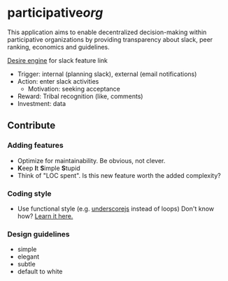 # participative*org*

This application aims to enable decentralized decision-making within participative organizations by providing transparency about slack, peer ranking, economics and guidelines.

[Desire engine](http://www.slideshare.net/nireyal/hooked-model) for slack feature link

- Trigger: internal (planning slack), external (email notifications)
- Action: enter slack activities
  - Motivation: seeking acceptance
- Reward: Tribal recognition (like, comments)
- Investment: data

## Contribute

### Adding features

- Optimize for maintainability. Be obvious, not clever.
- **K**eep **I**t **S**imple **S**tupid
- Think of "LOC spent". Is this new feature worth the added complexity?

### Coding style

- Use functional style (e.g. [underscorejs](http://underscorejs.org/) instead of loops)
  Don't know how? [Learn it here.](http://reactive-extensions.github.io/learnrx/)

### Design  guidelines

- simple
- elegant
- subtle
- default to white